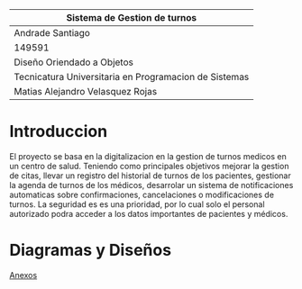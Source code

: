 | Sistema de Gestion de turnos | 
| ----------- | 
| Andrade Santiago| 
| 149591 |
| Diseño Oriendado a Objetos| 
| Tecnicatura Universitaria en Programacion de Sistemas |
| Matias Alejandro Velasquez Rojas |
# Introduccion
El proyecto se basa en la digitalizacion en la gestion de turnos medicos en un centro de salud.
Teniendo como principales objetivos mejorar la gestion de citas, llevar un registro del historial de turnos de los pacientes, gestionar la agenda de turnos de los médicos, desarrolar un sistema de notificaciones 
automaticas sobre confirmaciones, cancelaciones o modificaciones de turnos.
La seguridad es es una prioridad, por lo cual solo el personal autorizado podra acceder a los datos importantes de pacientes y médicos.


# Diagramas y Diseños

[Anexos](anexos.md)
